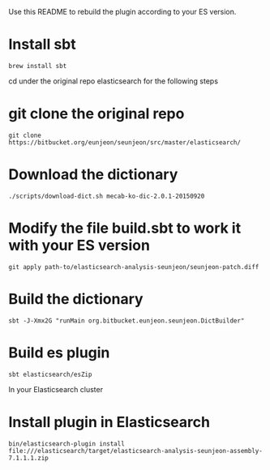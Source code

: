 Use this README to rebuild the plugin according to your ES version.

# Install sbt
```
brew install sbt
```

cd under the original repo elasticsearch for the following steps

# git clone the original repo
```
git clone https://bitbucket.org/eunjeon/seunjeon/src/master/elasticsearch/
```

# Download the dictionary
```
./scripts/download-dict.sh mecab-ko-dic-2.0.1-20150920
```

# Modify the file build.sbt to work it with your ES version 

```
git apply path-to/elasticsearch-analysis-seunjeon/seunjeon-patch.diff
```

# Build the dictionary
```
sbt -J-Xmx2G "runMain org.bitbucket.eunjeon.seunjeon.DictBuilder"
```

# Build es plugin
```
sbt elasticsearch/esZip 
```

In your Elasticsearch cluster
# Install plugin in Elasticsearch
```
bin/elasticsearch-plugin install file:///elasticsearch/target/elasticsearch-analysis-seunjeon-assembly-7.1.1.1.zip
```